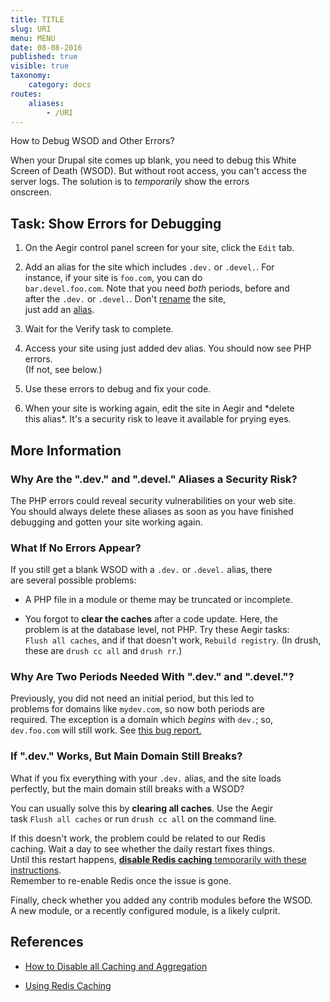 ```yaml
---
title: TITLE
slug: URI
menu: MENU
date: 08-08-2016
published: true
visible: true
taxonomy:
    category: docs
routes:
    aliases:
        - /URI
---
```

How to Debug WSOD and Other Errors?

When your Drupal site comes up blank, you need to debug this White\
Screen of Death (WSOD). But without root access, you can't access the\
server logs. The solution is to *temporarily* show the errors\
onscreen.

Task: Show Errors for Debugging
-------------------------------

1.  On the Aegir control panel screen for your site, click the
    `Edit` tab.

1.  Add an alias for the site which includes `.dev.` or `.devel.`. For\
    instance, if your site is `foo.com`, you can do\
    `bar.devel.foo.com`. Note that you need *both* periods, before and\
    after the `.dev.` or `.devel.`. Don't [rename](rename-task) the
    site,\
    just add an [alias](manage-aliases-redirects).

1.  Wait for the Verify task to complete.

1.  Access your site using just added dev alias. You should now see PHP
    errors.\
    (If not, see below.)

1.  Use these errors to debug and fix your code.

1.  When your site is working again, edit the site in Aegir and
    \*delete\
    this alias\*. It's a security risk to leave it available for
    prying eyes.

More Information
----------------

### Why Are the ".dev." and ".devel." Aliases a Security Risk?

The PHP errors could reveal security vulnerabilities on your web site.\
You should always delete these aliases as soon as you have finished\
debugging and gotten your site working again.

### What If No Errors Appear?

If you still get a blank WSOD with a `.dev.` or `.devel.` alias, there\
are several possible problems:

-   A PHP file in a module or theme may be truncated or incomplete.

-   You forgot to **clear the caches** after a code update. Here, the\
    problem is at the database level, not PHP. Try these Aegir tasks:\
    `Flush all caches`, and if that doesn't work, `Rebuild
      registry`. (In drush, these are `drush cc all` and `drush rr`.)

### Why Are Two Periods Needed With ".dev." and ".devel."?

Previously, you did not need an initial period, but this led to\
problems for domains like `mydev.com`, so now both periods are\
required. The exception is a domain which *begins* with `dev.`; so,\
`dev.foo.com` will still work. See [this bug
report.](https://drupal.org/node/2015551#comment-7648111)

### If ".dev." Works, But Main Domain Still Breaks?

What if you fix everything with your `.dev.` alias, and the site loads\
perfectly, but the main domain still breaks with a WSOD?

You can usually solve this by **clearing all caches**. Use the Aegir\
task `Flush all caches` or run `drush cc all` on the command line.

If this doesn't work, the problem could be related to our Redis\
caching. Wait a day to see whether the daily restart fixes things.\
Until this restart happens, [**disable Redis caching** temporarily with
these instructions](cache-redis).\
Remember to re-enable Redis once the issue is gone.

Finally, check whether you added any contrib modules before the WSOD.\
A new module, or a recently configured module, is a likely culprit.

References
----------

-   [How to Disable all Caching and Aggregation](cache-disable-all)

-   [Using Redis Caching](cache-redis)

